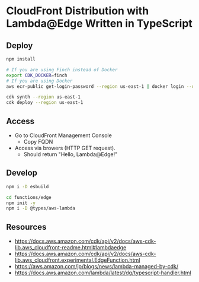 # CloudFront Distribution with Lambda@Edge Written in TypeScript

## Deploy

```sh
npm install

# If you are using Finch instead of Docker
export CDK_DOCKER=finch
# If you are using Docker
aws ecr-public get-login-password --region us-east-1 | docker login --username AWS --password-stdin public.ecr.aws

cdk synth --region us-east-1
cdk deploy --region us-east-1
```

## Access

* Go to CloudFront Management Console
    * Copy FQDN
* Access via browers (HTTP GET request).
    * Should return "Hello, Lambda@Edge!"

## Develop

```sh
npm i -D esbuild

cd functions/edge
npm init -y
npm i -D @types/aws-lambda
```

## Resources

* https://docs.aws.amazon.com/cdk/api/v2/docs/aws-cdk-lib.aws_cloudfront-readme.html#lambdaedge
* https://docs.aws.amazon.com/cdk/api/v2/docs/aws-cdk-lib.aws_cloudfront.experimental.EdgeFunction.html
* https://aws.amazon.com/jp/blogs/news/lambda-managed-by-cdk/
* https://docs.aws.amazon.com/lambda/latest/dg/typescript-handler.html
